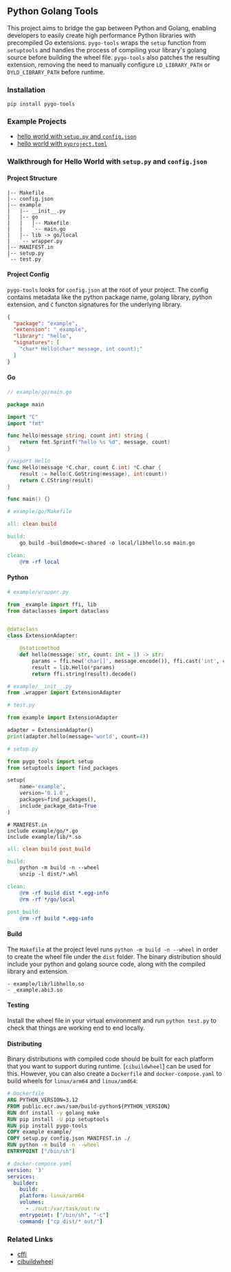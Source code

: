 ## Python Golang Tools

This project aims to bridge the gap between Python and Golang, enabling developers to easily create high performance Python
libraries with precompiled Go extensions. `pygo-tools` wraps the `setup` function from `setuptools` and handles the process
of compiling your library's golang source before building the wheel file. `pygo-tools` also patches the resulting extension,
removing the need to manually configure `LD_LIBRARY_PATH` or `DYLD_LIBRARY_PATH` before runtime.

### Installation
```shell
pip install pygo-tools
```

### Example Projects
- [hello world with `setup.py` and `config.json`][hello-v1]
- [hello world with `pyproject.toml`][hello-v2]

### Walkthrough for Hello World with `setup.py` and `config.json`
#### Project Structure
```text
|-- Makefile
|-- config.json
|-- example
|   |-- __init__.py
|   |-- go
|   |   |-- Makefile
|   |   `-- main.go
|   |-- lib -> go/local
|   `-- wrapper.py
|-- MANIFEST.in
|-- setup.py
`-- test.py
```

#### Project Config
`pygo-tools` looks for `config.json` at the root of your project. The config contains metadata like the python package name,
golang library, python extension, and `C` functon signatures for the underlying library.
```json
{
  "package": "example",
  "extension": "_example",
  "library": "hello",
  "signatures": [
    "char* Hello(char* message, int count);"
  ]
}
```

#### Go
```go
// example/go/main.go

package main

import "C"
import "fmt"

func hello(message string, count int) string {
	return fmt.Sprintf("hello %s %d", message, count)
}

//export Hello
func Hello(message *C.char, count C.int) *C.char {
	result := hello(C.GoString(message), int(count))
	return C.CString(result)
}

func main() {}
```

```makefile
# example/go/Makefile

all: clean build

build:
	go build -buildmode=c-shared -o local/libhello.so main.go

clean:
	@rm -rf local
```

#### Python
```python
# example/wrapper.py

from _example import ffi, lib
from dataclasses import dataclass


@dataclass
class ExtensionAdapter:

    @staticmethod
    def hello(message: str, count: int = 1) -> str:
        params = ffi.new('char[]', message.encode()), ffi.cast('int', count)
        result = lib.Hello(*params)
        return ffi.string(result).decode()
```

```python
# example/__init__.py
from .wrapper import ExtensionAdapter
```

```python
# test.py

from example import ExtensionAdapter

adapter = ExtensionAdapter()
print(adapter.hello(message='world', count=4))
```

```python
# setup.py

from pygo_tools import setup
from setuptools import find_packages

setup(
    name='example',
    version='0.1.0',
    packages=find_packages(),
    include_package_data=True
)
```

```text
# MANIFEST.in
include example/go/*.go
include example/lib/*.so
```

```makefile
all: clean build post_build

build:
	python -m build -n --wheel
	unzip -l dist/*.whl

clean:
	@rm -rf build dist *.egg-info
	@rm -rf */go/local

post_build:
	@rm -rf build *.egg-info
```

#### Build
The `Makefile` at the project level runs `python -m build -n --wheel` in order to create the wheel file under the `dist` folder.
The binary distribution should include your python and golang source code, along with the compiled library and extension.
```text
- example/lib/libhello.so
- _example.abi3.so
```

#### Testing
Install the wheel file in your virtual environment and run `python test.py` to check that things are working end to end locally.

#### Distributing
Binary distributions with compiled code should be built for each platform that you want to support during runtime. [`cibuildwheel`]
can be used for this. However, you can also create a `Dockerfile` and `docker-compose.yaml` to build wheels for `linux/arm64`
and `linux/amd64`:

```dockerfile
# Dockerfile
ARG PYTHON_VERSION=3.12
FROM public.ecr.aws/sam/build-python${PYTHON_VERSION}
RUN dnf install -y golang make
RUN pip install -U pip setuptools
RUN pip install pygo-tools
COPY example example/
COPY setup.py config.json MANIFEST.in ./
RUN python -m build -n --wheel
ENTRYPOINT ["/bin/sh"]
```

```yaml
# docker-compose.yaml
version: '3'
services:
  builder:
    build: .
    platform: linux/arm64
    volumes:
      - ./out:/var/task/out:rw
    entrypoint: ["/bin/sh", "-c"]
    command: ["cp dist/* out/"]
```

### Related Links
- [cffi]
- [cibuildwheel]

[cffi]: https://cffi.readthedocs.io
[cibuildwheel]: https://cibuildwheel.readthedocs.io
[hello-v1]: https://github.com/rkhullar/python-libraries/tree/main/examples/pygo-tools/hello-v1
[hello-v2]: https://github.com/rkhullar/python-libraries/tree/main/examples/pygo-tools/hello-v2
